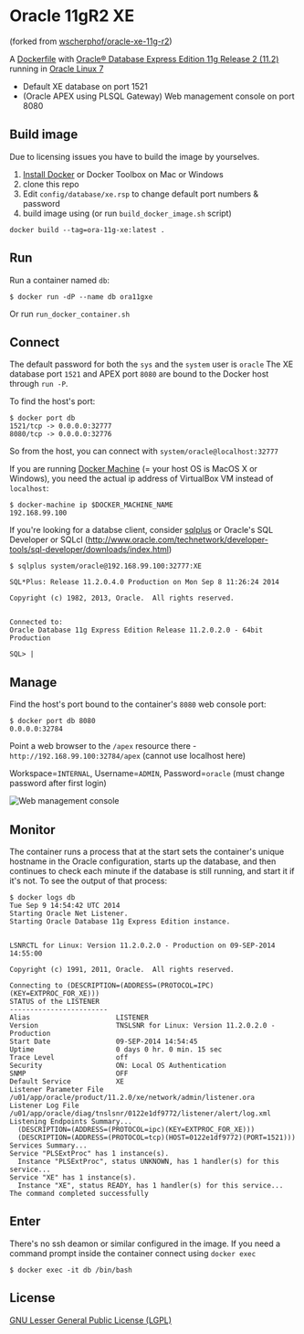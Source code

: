 # Oracle 11gR2 XE

(forked from [wscherphof/oracle-xe-11g-r2](https://github.com/wscherphof/oracle-xe-11g-r2))

A [Dockerfile](https://www.docker.com/) with [Oracle® Database Express Edition 11g Release 2 (11.2)](http://www.oracle.com/technetwork/database/database-technologies/express-edition/overview/index.html) running in [Oracle Linux 7](http://www.oracle.com/us/technologies/linux/overview/index.html)
- Default XE database on port 1521
- (Oracle APEX using PLSQL Gateway) Web management console on port 8080

## Build image

Due to licensing issues you have to build the image by yourselves.

1. [Install Docker](https://docs.docker.com/installation/#installation) or Docker Toolbox on Mac or Windows
1. clone this repo
1. Edit `config/database/xe.rsp` to change default port numbers & password
1. build image using (or run `build_docker_image.sh` script)

````
docker build --tag=ora-11g-xe:latest .
````

## Run
Run a container named `db`:

````
$ docker run -dP --name db ora11gxe
````

Or run `run_docker_container.sh`

## Connect
The default password for both the `sys` and the `system` user is `oracle`
The XE database port `1521` and APEX port `8080` are bound to the Docker host through `run -P`. 

To find the host's port:

````
$ docker port db
1521/tcp -> 0.0.0.0:32777
8080/tcp -> 0.0.0.0:32776
````

So from the host, you can connect with `system/oracle@localhost:32777`

If you are running [Docker Machine](https://docs.docker.com/machine/install-machine) (= your host OS is MacOS X or Windows), you need the actual ip address of VirtualBox VM instead of `localhost`:

````
$ docker-machine ip $DOCKER_MACHINE_NAME
192.168.99.100
````

If you're looking for a databse client, consider [sqlplus](http://www.oracle.com/technetwork/database/features/instant-client/index-100365.html) or Oracle's SQL Developer or SQLcl (http://www.oracle.com/technetwork/developer-tools/sql-developer/downloads/index.html) 

````
$ sqlplus system/oracle@192.168.99.100:32777:XE

SQL*Plus: Release 11.2.0.4.0 Production on Mon Sep 8 11:26:24 2014

Copyright (c) 1982, 2013, Oracle.  All rights reserved.


Connected to:
Oracle Database 11g Express Edition Release 11.2.0.2.0 - 64bit Production

SQL> |
````

## Manage

Find the host's port bound to the container's `8080` web console port:
```
$ docker port db 8080
0.0.0.0:32784
```

Point a web browser to the `/apex` resource there - `http://192.168.99.100:32784/apex` (cannot use localhost here)

Workspace=`INTERNAL`, Username=`ADMIN`, Password=`oracle` (must change password after first login)

![Web management console](https://github.com/wscherphof/oracle-xe-11g-r2/blob/master/apex.png)

## Monitor

The container runs a process that at the start sets the container's unique hostname in the Oracle configuration, starts up the database, and then continues to check each minute if the database is still running, and start it if it's not. To see the output of that process:

```
$ docker logs db
Tue Sep 9 14:54:42 UTC 2014
Starting Oracle Net Listener.
Starting Oracle Database 11g Express Edition instance.


LSNRCTL for Linux: Version 11.2.0.2.0 - Production on 09-SEP-2014 14:55:00

Copyright (c) 1991, 2011, Oracle.  All rights reserved.

Connecting to (DESCRIPTION=(ADDRESS=(PROTOCOL=IPC)(KEY=EXTPROC_FOR_XE)))
STATUS of the LISTENER
------------------------
Alias                     LISTENER
Version                   TNSLSNR for Linux: Version 11.2.0.2.0 - Production
Start Date                09-SEP-2014 14:54:45
Uptime                    0 days 0 hr. 0 min. 15 sec
Trace Level               off
Security                  ON: Local OS Authentication
SNMP                      OFF
Default Service           XE
Listener Parameter File   /u01/app/oracle/product/11.2.0/xe/network/admin/listener.ora
Listener Log File         /u01/app/oracle/diag/tnslsnr/0122e1df9772/listener/alert/log.xml
Listening Endpoints Summary...
  (DESCRIPTION=(ADDRESS=(PROTOCOL=ipc)(KEY=EXTPROC_FOR_XE)))
  (DESCRIPTION=(ADDRESS=(PROTOCOL=tcp)(HOST=0122e1df9772)(PORT=1521)))
Services Summary...
Service "PLSExtProc" has 1 instance(s).
  Instance "PLSExtProc", status UNKNOWN, has 1 handler(s) for this service...
Service "XE" has 1 instance(s).
  Instance "XE", status READY, has 1 handler(s) for this service...
The command completed successfully
```

## Enter
There's no ssh deamon or similar configured in the image. If you need a command prompt inside the container connect using `docker exec`

````
$ docker exec -it db /bin/bash
````

## License
[GNU Lesser General Public License (LGPL)](http://www.gnu.org/licenses/lgpl-3.0.txt)
